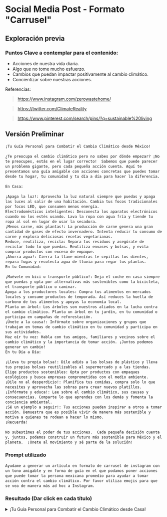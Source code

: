 # Social Media Post - Formato "Carrusel"

## Exploración previa

### Puntos Clave a contemplar para el contenido:
- Acciones de nuestra vida diaria.
- Algo que no tome mucho esfuerzo.
- Cambios que puedan impactar positivamente al cambio climático.
- Concientizar sobre nuestras acciones.

Referencias:
> https://www.instagram.com/zerowastehome/

> https://twitter.com/ClimateReality

> https://www.pinterest.com/search/pins/?q=sustainable%20living

## Versión Preliminar
```
¡Tu Guía Personal para Combatir el Cambio Climático desde México!

¿Te preocupa el cambio climático pero no sabes por dónde empezar? ¡No te preocupes, estás en el lugar correcto!  Sabemos que puede parecer un problema gigante, pero cada pequeña acción cuenta. Aquí te presentamos una guía amigable con acciones concretas que puedes tomar desde tu hogar, tu comunidad y tu día a día para hacer la diferencia.

En Casa:

¡Apaga la luz!: Aprovecha la luz natural siempre que puedas y apaga las luces al salir de una habitación. Cambia tus focos tradicionales por focos LED, que consumen menos energía.
Electrodomésticos inteligentes: Desconecta los aparatos electrónicos cuando no los estés usando. Lava la ropa con agua fría y tiende tu ropa al sol en lugar de usar la secadora.
¡Menos carne, más plantas!: La producción de carne genera una gran cantidad de gases de efecto invernadero. Intenta reducir tu consumo de carne y explora deliciosas recetas vegetarianas.
Reduce, reutiliza, recicla: Separa tus residuos y asegúrate de reciclar todo lo que puedas. Reutiliza envases y bolsas, y evita comprar productos con exceso de empaque.
¡Ahorra agua!: Cierra la llave mientras te cepillas los dientes, repara fugas y recolecta agua de lluvia para regar tus plantas.
En tu Comunidad:

¡Muévete en bici o transporte público!: Deja el coche en casa siempre que puedas y opta por alternativas más sostenibles como la bicicleta, el transporte público o caminar.
Apoya a los productores locales: Compra tus alimentos en mercados locales y consume productos de temporada. Así reduces la huella de carbono de tus alimentos y apoyas la economía local.
Planta un árbol: Los árboles son nuestros aliados en la lucha contra el cambio climático. Planta un árbol en tu jardín, en tu comunidad o participa en campañas de reforestación.
¡Únete a la causa!: Infórmate sobre organizaciones y grupos que trabajan en temas de cambio climático en tu comunidad y participa en sus actividades.
Haz oír tu voz: Habla con tus amigos, familiares y vecinos sobre el cambio climático y la importancia de tomar acción. ¡Juntos podemos generar un cambio!
En tu Día a Día:

¡Lleva tu propia bolsa!: Dile adiós a las bolsas de plástico y lleva tus propias bolsas reutilizables al supermercado y a las tiendas.
Elige productos sostenibles: Opta por productos con empaques ecológicos y busca empresas comprometidas con el medio ambiente.
¡Dile no al desperdicio!: Planifica tus comidas, compra solo lo que necesites y aprovecha las sobras para crear nuevos platillos.
¡Infórmate y educa!: Lee sobre el cambio climático, sus causas y consecuencias. Comparte lo que aprendes con los demás y fomenta la conciencia ambiental.
¡Sé un ejemplo a seguir!: Tus acciones pueden inspirar a otros a tomar acción. Demuestra que es posible vivir de manera más sostenible y motiva a quienes te rodean a hacer lo mismo.
¡Recuerda!

No subestimes el poder de tus acciones.  Cada pequeña decisión cuenta y, juntos, podemos construir un futuro más sostenible para México y el planeta.  ¡Únete al movimiento y sé parte de la solución!
```


### Prompt utilizado
```
Ayudame a generar un artículo en formato de carrusel de instagram con un tono amigable y en forma de guía en el que podamos poner acciones que puede tomar la persona mexicana promedio para ayudar a tomar acción contra el cambio climático. Por favor utiliza emojis para que se vea de manera más ad hoc a Instagram.
```

### Resultado (Dar click en cada título)
<details>
  <summary>¡Tu Guía Personal para Combatir el Cambio Climático desde Casa!</summary>
  <img src="PostTitulo.jpg" alt="image-description"/>
  <p>¿Te preocupa el futuro de nuestro planeta pero no sabes por dónde empezar? ¡No te preocupes, estás en el lugar correcto! Sabemos que el cambio climático puede parecer un problema gigante, pero cada pequeña acción cuenta. Aquí te presentamos una guía práctica y amigable con acciones que puedes tomar desde tu hogar para marcar la diferencia:</p>
<details>
  <summary> ¡Apaga la luz! 💡</summary>
  <img src="Post1.jpg" alt="image-description"/>
<ul>
    <li>Aprovecha al máximo la luz natural: Abre las cortinas y deja que el sol ilumine tu hogar durante el día.</li>
    <li>Cambia a focos LED: Son más eficientes y duraderos, lo que te ayudará a ahorrar energía y dinero.</li>
    <li>Desconecta aparatos que no estés usando: ¿Sabías que muchos aparatos siguen consumiendo energía aunque estén apagados? Desenchufa cargadores, televisores y otros dispositivos cuando no los necesites.</li>
</ul>
</details>
<details>
  <summary> ¡Cuida el agua! 💧</summary>
  <img src="Post2.jpg" alt="image-description"/>
<ul>
    <li>Cierra la llave mientras te cepillas los dientes o te enjabonas las manos.</li>
    <li>Repara fugas y goteras: Una pequeña fuga puede desperdiciar miles de litros de agua al año.</li>
    <li>Recolecta agua de lluvia: Puedes usarla para regar plantas o limpiar pisos.</li>
    <li>¡Duchas cortas y eficientes!: Reduce el tiempo de tus duchas y considera instalar un cabezal de ducha ahorrador.</li>
</ul>
</details>
<details>
  <summary>¡Dile adiós al plástico! 🚫</summary>
  <img src="Post3.jpg" alt="image-description"/>
<ul>
    <li>Lleva tus propias bolsas reutilizables al supermercado.</li>
    <li>Evita comprar productos con empaques excesivos.</li>
    <li>Reutiliza envases y botellas de vidrio.</li>
    <li>¡Dile sí a los termos y botellas reutilizables!: Lleva tu propia agua y café en lugar de comprar bebidas en botellas de plástico.</li>
</ul>
</details>
<details>
  <summary>¡Come rico y sostenible! 🥕</summary>
  <img src="Post4.jpg" alt="image-description"/>
<ul>
    <li>Consume productos locales y de temporada: Apoya a los agricultores locales y reduce la huella de carbono de tus alimentos.</li>
    <li>Reduce el consumo de carne: La producción de carne genera una gran cantidad de gases de efecto invernadero.</li>
    <li>¡Haz composta!: Convierte tus residuos orgánicos en abono para tus plantas.</li>
</ul>
</details>
<details>
  <summary>¡Muévete verde! 🚲</summary>
  <img src="Post5.jpg" alt="image-description"/>
<ul>
    <li>Camina, usa la bicicleta o el transporte público siempre que sea posible.</li>
    <li>Comparte el auto con amigos o familiares.</li>
    <li>Si necesitas comprar un auto, considera uno eléctrico o híbrido.</li>
</ul>
</details>
<details>
  <summary>¡Planta un árbol! 🌳</summary>
  <img src="Post6.jpg" alt="image-description"/>
<ul>
    <li>Los árboles absorben dióxido de carbono y liberan oxígeno, ayudando a limpiar el aire que respiramos.</li>
    <li>Si no tienes espacio para plantar un árbol, puedes apoyar a organizaciones que se dedican a la reforestación.</li>
</ul>
</details>
<details>
  <summary>¡Infórmate y comparte! 🗣️</summary>
  <img src="Post7.jpg" alt="image-description"/>
<ul>
    <li>Mantente informado sobre el cambio climático y las acciones que puedes tomar.</li>
    <li>Comparte tus conocimientos con amigos y familiares.</li>
    <li>¡Únete a movimientos y organizaciones que luchan contra el cambio climático!</li>
</ul>
</details>
</details>


